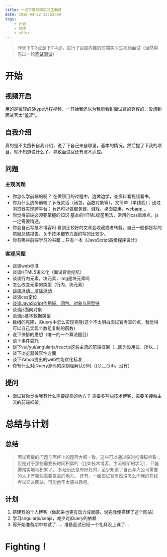 ```yaml
---
title: 一次百度前端实习生面试
date: 2016-04-22 13:53:09
tags: 
    - 计划
    - 总结
    - offer
---
```


> 昨天下午3点至下午4点，进行了百度内推的前端实习生视频面试（当然得先过一轮[笔试测试](https://github.com/cong25825933/person-list)）

# 开始
## 视频开启
用的是微软的Skype远程视频，一开始我还以为我能看到面试官的尊容的，没想到面试官太“羞涩”。
<!-- more -->
## 自我介绍
真的是不太擅长自我介绍，说了下自己来自哪里，基本的情况，然后提了下我的项目，就不知道说什么了，导致面试官还有点不适应。
## 问题
### 主观问题
- 你怎么学前端的啊？
        在做项目的过程中，边做边学，查资料看视频看书。
- 你为什么选择前端？
        js既灵活（闭包，函数对象等），又简单（单线程）；通过浏览器实现跨平台；
        js还可以做服务器，游戏，桌面应用，webapp...
- 你觉得前端必须要掌握的知识
        基本的HTML标签用法，常用的css重难点，js一定需要精通。
- 你会自己写技术博客吗
        看到比较好的文章会收藏或者转载，自己一般都是写的项目总结报告，关于技术细节方面的写的比较少。
- 你有哪些前端学习的书籍
        ...只有一本《JavaScript高级程序设计》


### 客观问题
- 谈谈web标准
- 谈谈HTML5语义化（面试官会挖坑）
- 谈谈行内元素，块元素，img是块元素吗
- 怎么改变元素的类型（行内，块元素）
- [谈谈浮动，清除浮动](http://www.cnblogs.com/zhongxinWang/archive/2013/03/27/2984764.html)
- 谈谈css定位
- [谈谈JavaScript作用域、闭包、对象与原型链](http://blog.csdn.net/zzulp/article/details/8144520)
- 谈谈js面向对象
- 谈谈js基本数据类型
- 数组的克隆，jQuery中怎么实现克隆(这个不太明白面试官考查的点，我觉得可以自己实现个数组复制的函数)
- 说下快排的思想（唯一的一个算法题目）
- 谈下事件委托
- 谈下vui/yui/angularjs/reactjs这些主流的前端框架（...因为没用过，所以...）
- 谈下浏览器兼容性方面
- 谈下Yahoo提出的web性能优化标准
- 你有什么对jQuery源码的深刻理解认识吗（(⊙﹏⊙)b，没有）

## 提问
- 面试官你觉得我有什么需要提高的地方？
        需要多写些技术博客，需要多接触主流的前端框架。

# 总结与计划
## 总结
> 面试官提的问题与面经上的题目大都一致，这些可以通过临时抱佛脚拾取；
> 但是对于那些需要长时间积累的（比如技术博客，主流框架的学习），只能脚踏实地地积累了。
> 多经历还是有好处的，至少知道了自己与大公司需要的人才有哪些需要提高的地方。
> 还有，一面面试官居然没怎么问我的在线考试交友网站，可能他不太感兴趣吧。

## 计划
1. 搭建我的个人博客（做起来也更有动力成就感，说完我便搭建了这个网站）
2. 学习angularjs/seajs，减少对jQuery的依赖
3. 得开始准备期中考试了...，准备面试已经一个礼拜没上课了...

# Fighting！
